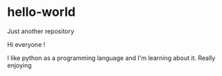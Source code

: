 # hello-world
Just another repository

Hi everyone !

I like python as a programming language and I'm learning about it.
Really enjoying
